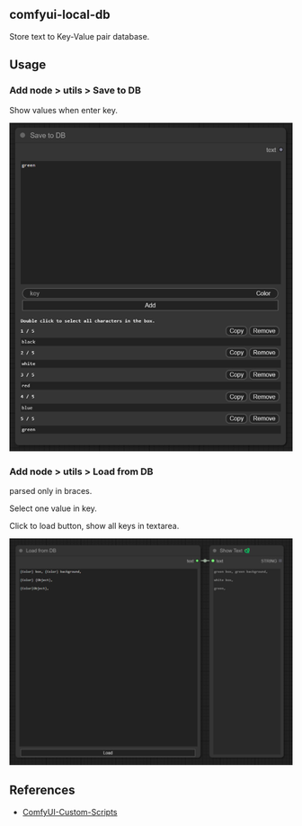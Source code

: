 ## comfyui-local-db

Store text to Key-Value pair database. 

## Usage

### Add node > utils > Save to DB

Show values when enter key.

![image-1](./images/1.png)

### Add node > utils > Load from DB

parsed only in braces.

Select one value in key.

Click to load button, show all keys in textarea.

![image-2](./images/2.png)

## References

- [ComfyUI-Custom-Scripts](https://github.com/pythongosssss/ComfyUI-Custom-Scripts)